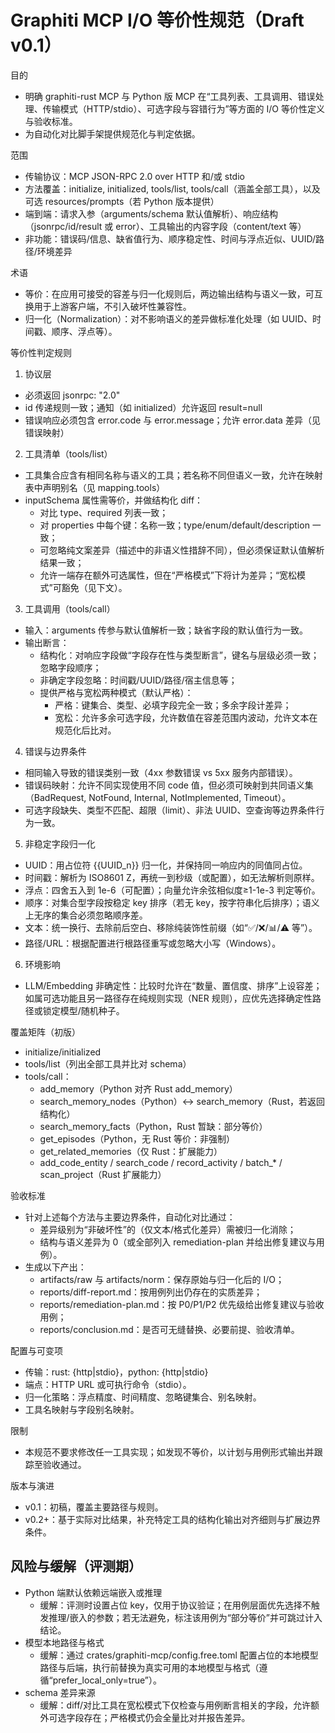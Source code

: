 # Graphiti MCP I/O 等价性规范（Draft v0.1）

目的
- 明确 graphiti-rust MCP 与 Python 版 MCP 在“工具列表、工具调用、错误处理、传输模式（HTTP/stdio）、可选字段与容错行为”等方面的 I/O 等价性定义与验收标准。
- 为自动化对比脚手架提供规范化与判定依据。

范围
- 传输协议：MCP JSON-RPC 2.0 over HTTP 和/或 stdio
- 方法覆盖：initialize, initialized, tools/list, tools/call（涵盖全部工具），以及可选 resources/prompts（若 Python 版本提供）
- 端到端：请求入参（arguments/schema 默认值解析）、响应结构（jsonrpc/id/result 或 error）、工具输出的内容字段（content/text 等）
- 非功能：错误码/信息、缺省值行为、顺序稳定性、时间与浮点近似、UUID/路径/环境差异

术语
- 等价：在应用可接受的容差与归一化规则后，两边输出结构与语义一致，可互换用于上游客户端，不引入破坏性兼容性。
- 归一化（Normalization）：对不影响语义的差异做标准化处理（如 UUID、时间戳、顺序、浮点等）。

等价性判定规则
1) 协议层
- 必须返回 jsonrpc: "2.0"
- id 传递规则一致；通知（如 initialized）允许返回 result=null
- 错误响应必须包含 error.code 与 error.message；允许 error.data 差异（见错误映射）

2) 工具清单（tools/list）
- 工具集合应含有相同名称与语义的工具；若名称不同但语义一致，允许在映射表中声明别名（见 mapping.tools）
- inputSchema 属性需等价，并做结构化 diff：
  - 对比 type、required 列表一致；
  - 对 properties 中每个键：名称一致；type/enum/default/description 一致；
  - 可忽略纯文案差异（描述中的非语义性措辞不同），但必须保证默认值解析结果一致；
  - 允许一端存在额外可选属性，但在“严格模式”下将计为差异；“宽松模式”可豁免（见下文）。

3) 工具调用（tools/call）
- 输入：arguments 传参与默认值解析一致；缺省字段的默认值行为一致。
- 输出断言：
  - 结构化：对响应字段做“字段存在性与类型断言”，键名与层级必须一致；忽略字段顺序；
  - 非确定字段忽略：时间戳/UUID/路径/宿主信息等；
  - 提供严格与宽松两种模式（默认严格）：
    - 严格：键集合、类型、必填字段完全一致；多余字段计差异；
    - 宽松：允许多余可选字段，允许数值在容差范围内波动，允许文本在规范化后比对。

4) 错误与边界条件
- 相同输入导致的错误类别一致（4xx 参数错误 vs 5xx 服务内部错误）。
- 错误码映射：允许不同实现使用不同 code 值，但必须可映射到共同语义集（BadRequest, NotFound, Internal, NotImplemented, Timeout）。
- 可选字段缺失、类型不匹配、超限（limit）、非法 UUID、空查询等边界条件行为一致。

5) 非稳定字段归一化
- UUID：用占位符 {{UUID_n}} 归一化，并保持同一响应内的同值同占位。
- 时间戳：解析为 ISO8601 Z，再统一到秒级（或配置），如无法解析则原样。
- 浮点：四舍五入到 1e-6（可配置）；向量允许余弦相似度≥1-1e-3 判定等价。
- 顺序：对集合型字段按稳定 key 排序（若无 key，按字符串化后排序）；语义上无序的集合必须忽略顺序差。
- 文本：统一换行、去除前后空白、移除纯装饰性前缀（如“✅/❌/📊/⚠️ 等”）。
- 路径/URL：根据配置进行根路径重写或忽略大小写（Windows）。

6) 环境影响
- LLM/Embedding 非确定性：比较时允许在“数量、置信度、排序”上设容差；如属可选功能且另一路径存在纯规则实现（NER 规则），应优先选择确定性路径或锁定模型/随机种子。

覆盖矩阵（初版）
- initialize/initialized
- tools/list（列出全部工具并比对 schema）
- tools/call：
  - add_memory（Python 对齐 Rust add_memory）
  - search_memory_nodes（Python）↔ search_memory（Rust，若返回结构化）
  - search_memory_facts（Python，Rust 暂缺：部分等价）
  - get_episodes（Python，无 Rust 等价：非强制）
  - get_related_memories（仅 Rust：扩展能力）
  - add_code_entity / search_code / record_activity / batch_* / scan_project（Rust 扩展能力）

验收标准
- 针对上述每个方法与主要边界条件，自动化对比通过：
  - 差异级别为“非破坏性”的（仅文本/格式化差异）需被归一化消除；
  - 结构与语义差异为 0（或全部列入 remediation-plan 并给出修复建议与用例）。
- 生成以下产出：
  - artifacts/raw 与 artifacts/norm：保存原始与归一化后的 I/O；
  - reports/diff-report.md：按用例列出仍存在的实质差异；
  - reports/remediation-plan.md：按 P0/P1/P2 优先级给出修复建议与验收用例；
  - reports/conclusion.md：是否可无缝替换、必要前提、验收清单。

配置与可变项
- 传输：rust: {http|stdio}，python: {http|stdio}
- 端点：HTTP URL 或可执行命令（stdio）。
- 归一化策略：浮点精度、时间精度、忽略键集合、别名映射。
- 工具名映射与字段别名映射。

限制
- 本规范不要求修改任一工具实现；如发现不等价，以计划与用例形式输出并跟踪至验收通过。

版本与演进
- v0.1：初稿，覆盖主要路径与规则。
- v0.2+：基于实际对比结果，补充特定工具的结构化输出对齐细则与扩展边界条件。

## 风险与缓解（评测期）
- Python 端默认依赖远端嵌入或推理
  - 缓解：评测时设置占位 key，仅用于协议验证；在用例层面优先选择不触发推理/嵌入的参数；若无法避免，标注该用例为“部分等价”并可跳过计入结论。
- 模型本地路径与格式
  - 缓解：通过 crates/graphiti-mcp/config.free.toml 配置占位的本地模型路径与后端，执行前替换为真实可用的本地模型与格式（遵循“prefer_local_only=true”）。
- schema 差异来源
  - 缓解：diff/对比工具在宽松模式下仅检查与用例断言相关的字段，允许额外可选字段存在；严格模式仍会全量比对并报告差异。

